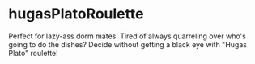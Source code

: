 # hugasPlatoRoulette
Perfect for lazy-ass dorm mates. Tired of always quarreling over who's going to do the dishes? Decide without getting a black eye with "Hugas Plato" roulette!
